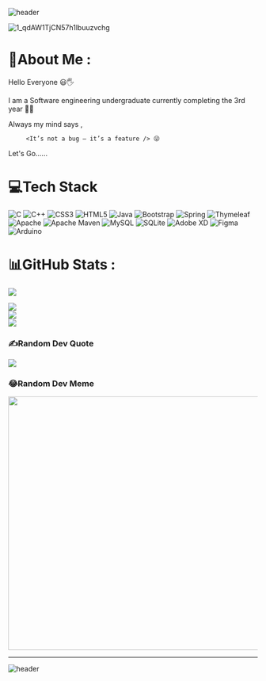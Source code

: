 ![header](https://capsule-render.vercel.app/api?type=wave&color=gradient&height=280&section=header&text=Welcome%20To%20My%20Github👩&fontSize=40&render&animation=fadeIn&fontAlignY=35)

![1_qdAW1TjCN57h1lbuuzvchg](https://user-images.githubusercontent.com/83303587/162708487-49d5825b-8829-4b8f-b79c-6e844b5fba4e.gif)


# 💫About Me :
Hello Everyone  😃🖐️

I am a Software engineering undergraduate currently completing the 3rd year 👩‍💻

Always my mind says ,
         
         <It’s not a bug — it’s a feature /> 😜

Let's Go......

# 💻Tech Stack

![C](https://img.shields.io/badge/c-%2300599C.svg?style=for-the-badge&logo=c&logoColor=white) ![C++](https://img.shields.io/badge/c++-%2300599C.svg?style=for-the-badge&logo=c%2B%2B&logoColor=white) ![CSS3](https://img.shields.io/badge/css3-%231572B6.svg?style=for-the-badge&logo=css3&logoColor=white) ![HTML5](https://img.shields.io/badge/html5-%23E34F26.svg?style=for-the-badge&logo=html5&logoColor=white) ![Java](https://img.shields.io/badge/java-%23ED8B00.svg?style=for-the-badge&logo=java&logoColor=white) ![Bootstrap](https://img.shields.io/badge/bootstrap-%23563D7C.svg?style=for-the-badge&logo=bootstrap&logoColor=white) ![Spring](https://img.shields.io/badge/spring-%236DB33F.svg?style=for-the-badge&logo=spring&logoColor=white) ![Thymeleaf](https://img.shields.io/badge/Thymeleaf-%23005C0F.svg?style=for-the-badge&logo=Thymeleaf&logoColor=white) ![Apache](https://img.shields.io/badge/apache-%23D42029.svg?style=for-the-badge&logo=apache&logoColor=white) 
![Apache Maven](https://img.shields.io/badge/Apache%20Maven-C71A36?style=for-the-badge&logo=Apache%20Maven&logoColor=white) ![MySQL](https://img.shields.io/badge/mysql-%2300f.svg?style=for-the-badge&logo=mysql&logoColor=white) ![SQLite](https://img.shields.io/badge/sqlite-%2307405e.svg?style=for-the-badge&logo=sqlite&logoColor=white) ![Adobe XD](https://img.shields.io/badge/Adobe%20XD-470137?style=for-the-badge&logo=Adobe%20XD&logoColor=#FF61F6) 	![Figma](https://img.shields.io/badge/figma-%23F24E1E.svg?style=for-the-badge&logo=figma&logoColor=white) ![Arduino](https://img.shields.io/badge/-Arduino-00979D?style=for-the-badge&logo=Arduino&logoColor=white)

# 📊GitHub Stats :

[![](https://visitcount.itsvg.in/api?id=nethmini999&icon=0&color=11)](https://visitcount.itsvg.in)


![](https://github-readme-stats.vercel.app/api?username=nethmini999&theme=material-palenight&hide_border=false&include_all_commits=true&count_private=true)<br/>
![](https://github-readme-streak-stats.herokuapp.com/?user=nethmini999&theme=material-palenight&hide_border=false)<br/>
![](https://github-readme-stats.vercel.app/api/top-langs/?username=nethmini999&theme=material-palenight&hide_border=false&include_all_commits=true&count_private=true&layout=compact)

### ✍️Random Dev Quote

![](https://quotes-github-readme.vercel.app/api?type=vetical&theme=tokyonight)



### 😂Random Dev Meme

<img src="https://random-memer.herokuapp.com/" width="512px"/>

---

![header](https://capsule-render.vercel.app/api?type=wave&color=gradient&height=250&section=footer&text=Good%20Bye🙋‍♀️&fontSize=40&render&animation=fadeIn&fontAlignY=65)

